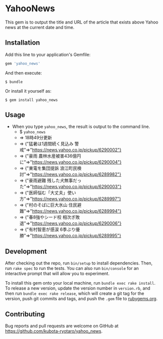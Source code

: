 # YahooNews
This gem is to output the title and URL of the article that exists above Yahoo news at the current date and time.

## Installation

Add this line to your application's Gemfile:

```ruby
gem 'yahoo_news'
```

And then execute:

    $ bundle

Or install it yourself as:

    $ gem install yahoo_news

## Usage
- When you type `yahoo_news`, the result is output to the command line.
  - $ `yahoo_news`
  -  => 18時49分更新
  -  =>  {"猛暑は1週間続く見込み 警戒"=>"https://news.yahoo.co.jp/pickup/6290002"}
  -  =>  {"豪雨 農林水産被害436億円に"=>"https://news.yahoo.co.jp/pickup/6290004"}
  -  =>  {"東電を集団提訴 浪江町民検討"=>"https://news.yahoo.co.jp/pickup/6289982"}
  -  =>  {"豪雨避難 残した犬無事だった"=>"https://news.yahoo.co.jp/pickup/6290003"}
  -  =>  {"医師悩む「大丈夫」使い方"=>"https://news.yahoo.co.jp/pickup/6289997"}
  -  =>  {"村のそばに巨大氷山 住民避難"=>"https://news.yahoo.co.jp/pickup/6289994"}
  -  =>  {"春8強やシード校 相次ぎ敗退"=>"https://news.yahoo.co.jp/pickup/6290006"}
  -  =>  {"有村智恵が感涙 6季ぶり優勝"=>"https://news.yahoo.co.jp/pickup/6289995"}

## Development
After checking out the repo, run `bin/setup` to install dependencies. Then, run `rake spec` to run the tests. You can also run `bin/console` for an interactive prompt that will allow you to experiment.

To install this gem onto your local machine, run `bundle exec rake install`. To release a new version, update the version number in `version.rb`, and then run `bundle exec rake release`, which will create a git tag for the version, push git commits and tags, and push the `.gem` file to [rubygems.org](https://rubygems.org).

## Contributing

Bug reports and pull requests are welcome on GitHub at https://github.com/kubota-ryotaro/yahoo_news.
